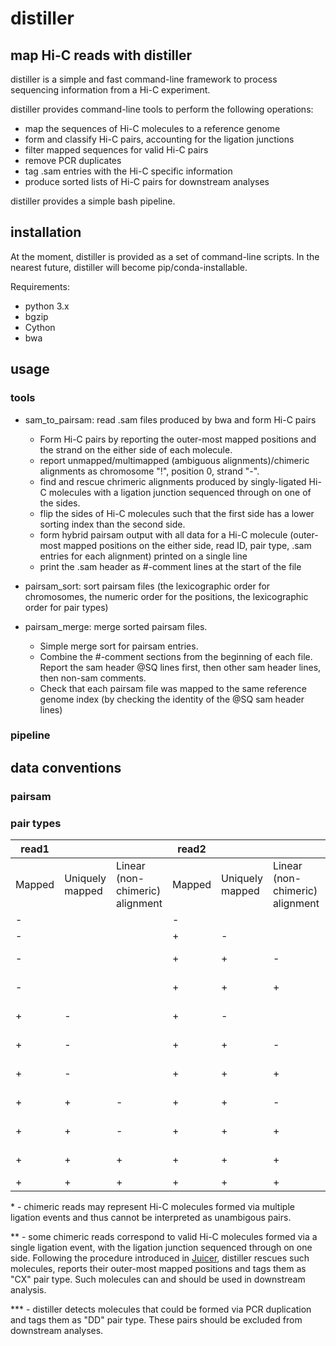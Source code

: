 # distiller

## map Hi-C reads with distiller

distiller is a simple and fast command-line framework to process sequencing
information from a Hi-C experiment.

distiller provides command-line tools to perform the following operations:
- map the sequences of Hi-C molecules to a reference genome
- form and classify Hi-C pairs, accounting for the ligation junctions
- filter mapped sequences for valid Hi-C pairs
- remove PCR duplicates 
- tag .sam entries with the Hi-C specific information
- produce sorted lists of Hi-C pairs for downstream analyses

distiller provides a simple bash pipeline.

## installation

At the moment, distiller is provided as a set of command-line scripts.
In the nearest future, distiller will become pip/conda-installable.

Requirements:
- python 3.x
- bgzip
- Cython
- bwa

## usage

### tools

- sam_to_pairsam: read .sam files produced by bwa and form Hi-C pairs
    - Form Hi-C pairs by reporting the outer-most mapped positions and the strand
    on the either side of each molecule.
    - report unmapped/multimapped (ambiguous alignments)/chimeric alignments as
    chromosome "!", position 0, strand "-".
    - find and rescue chrimeric alignments produced by singly-ligated Hi-C 
    molecules with a ligation junction sequenced through on one of the sides.
    - flip the sides of Hi-C molecules such that the first side has a lower 
    sorting index than the second side.
    - form hybrid pairsam output with all data for a Hi-C molecule (outer-most
    mapped positions on the either side, read ID, pair type, .sam entries for 
    each alignment) printed on a single line
    - print the .sam header as #-comment lines at the start of the file

- pairsam_sort: sort pairsam files (the lexicographic order for chromosomes, 
    the numeric order for the positions, the lexicographic order for pair types)

- pairsam_merge: merge sorted pairsam files. 
    - Simple merge sort for pairsam entries.
    - Combine the #-comment sections from the beginning of each file. Report the
    sam header @SQ lines first, then other sam header lines, then non-sam
    comments.
    - Check that each pairsam file was mapped to the same reference genome index 
    (by checking the identity of the @SQ sam header lines)

### pipeline

## data conventions

### pairsam

### pair types


| read1  |                 |                                 | read2  |                 |                                 | Code     | Pair type         | Sidedness |
|--------|-----------------|---------------------------------|--------|-----------------|---------------------------------|----------|-------------------|-----------|
| Mapped | Uniquely mapped | Linear (non-chimeric) alignment | Mapped | Uniquely mapped | Linear (non-chimeric) alignment |          |                   |           |
| -      |                 |                                 | -      |                 |                                 | NN       | null              | 0         |
| -      |                 |                                 | +      | -               |                                 | NM       | null-multi        | 0         |
| -      |                 |                                 | +      | +               | -                               | NC       | null-chimeric     | 0*        |
| -      |                 |                                 | +      | +               | +                               | NL       | null-linear       | 1         |
| +      | -               |                                 | +      | -               |                                 | MM       | multi-multi       | 0         |
| +      | -               |                                 | +      | +               | -                               | MC       | multi-chimeric    | 0*        |
| +      | -               |                                 | +      | +               | +                               | ML       | multi-linear      | 1         |
| +      | +               | -                               | +      | +               | -                               | CC       | chimeric-chimeric | 0*        |
| +      | +               | -                               | +      | +               | +                               | CL or CX | chimeric-linear   | 1* or 2**   |
| +      | +               | +                               | +      | +               | +                               | LL       | linear-linear     | 2         |
| +      | +               | +                               | +      | +               | +                               | DD       | duplicate         | 2***         |

\* - chimeric reads may represent Hi-C molecules formed via multiple ligation
events and thus cannot be interpreted as unambigous pairs.

** - some chimeric reads correspond to valid Hi-C molecules formed via a single
ligation event, with the ligation junction sequenced through on one side. 
Following the procedure introduced in
[Juicer](https://github.com/theaidenlab/juicer), distiller rescues such 
molecules, reports their outer-most mapped positions and tags them as "CX" pair type.
Such molecules can and should be used in downstream analysis.

*** - distiller detects molecules that could be formed via PCR duplication and
tags them as "DD" pair type. These pairs should be excluded from downstream 
analyses.
